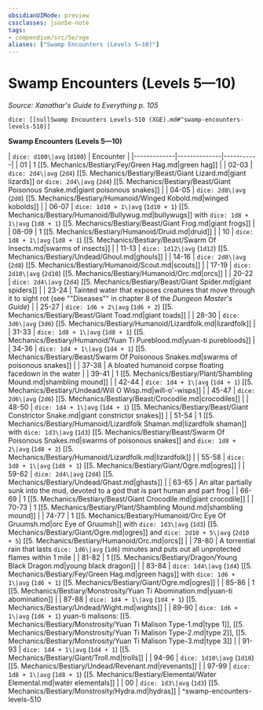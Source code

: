 ```yaml
---
obsidianUIMode: preview
cssclasses: json5e-note
tags:
- compendium/src/5e/xge
aliases: ["Swamp Encounters (Levels 5—10)"]
---
```

# Swamp Encounters (Levels 5—10)
*Source: Xanathar's Guide to Everything p. 105* 

`dice: [[nullSwamp Encounters Levels-510 (XGE).md#^swamp-encounters-levels-510]]`

**Swamp Encounters (Levels 5—10)**

| `dice: d100\|avg` (`d100`) | Encounter |
|-------------|--------------|-----------|
| 01 | 1 [[5. Mechanics/Bestiary/Fey/Green Hag.md\|green hag]] |
| 02-03 | `dice: 2d4\|avg` (`2d4`) [[5. Mechanics/Bestiary/Beast/Giant Lizard.md\|giant lizards]] or `dice: 2d4\|avg` (`2d4`) [[5. Mechanics/Bestiary/Beast/Giant Poisonous Snake.md\|giant poisonous snakes]] |
| 04-05 | `dice: 2d8\|avg` (`2d8`) [[5. Mechanics/Bestiary/Humanoid/Winged Kobold.md\|winged kobolds]] |
| 06-07 | `dice: 1d10 + 1\|avg` (`1d10 + 1`) [[5. Mechanics/Bestiary/Humanoid/Bullywug.md\|bullywugs]] with `dice: 1d8 + 1\|avg` (`1d8 + 1`) [[5. Mechanics/Bestiary/Beast/Giant Frog.md\|giant frogs]] |
| 08-09 | 1 [[5. Mechanics/Bestiary/Humanoid/Druid.md\|druid]] |
| 10 | `dice: 1d8 + 1\|avg` (`1d8 + 1`) [[5. Mechanics/Bestiary/Beast/Swarm Of Insects.md\|swarms of insects]] |
| 11-13 | `dice: 1d12\|avg` (`1d12`) [[5. Mechanics/Bestiary/Undead/Ghoul.md\|ghouls]] |
| 14-16 | `dice: 2d8\|avg` (`2d8`) [[5. Mechanics/Bestiary/Humanoid/Scout.md\|scouts]] |
| 17-19 | `dice: 2d10\|avg` (`2d10`) [[5. Mechanics/Bestiary/Humanoid/Orc.md\|orcs]] |
| 20-22 | `dice: 2d4\|avg` (`2d4`) [[5. Mechanics/Bestiary/Beast/Giant Spider.md\|giant spiders]] |
| 23-24 | Tainted water that exposes creatures that move through it to sight rot (see ""Diseases"" in chapter 8 of the *Dungeon Master's Guide*) |
| 25-27 | `dice: 1d6 + 2\|avg` (`1d6 + 2`) [[5. Mechanics/Bestiary/Beast/Giant Toad.md\|giant toads]] |
| 28-30 | `dice: 3d6\|avg` (`3d6`) [[5. Mechanics/Bestiary/Humanoid/Lizardfolk.md\|lizardfolk]] |
| 31-33 | `dice: 1d8 + 1\|avg` (`1d8 + 1`) [[5. Mechanics/Bestiary/Humanoid/Yuan Ti Pureblood.md\|yuan-ti purebloods]] |
| 34-36 | `dice: 1d4 + 1\|avg` (`1d4 + 1`) [[5. Mechanics/Bestiary/Beast/Swarm Of Poisonous Snakes.md\|swarms of poisonous snakes]] |
| 37-38 | A bloated humanoid corpse floating facedown in the water |
| 39-41 | 1 [[5. Mechanics/Bestiary/Plant/Shambling Mound.md\|shambling mound]] |
| 42-44 | `dice: 1d4 + 1\|avg` (`1d4 + 1`) [[5. Mechanics/Bestiary/Undead/Will O Wisp.md\|will-o'-wisps]] |
| 45-47 | `dice: 2d6\|avg` (`2d6`) [[5. Mechanics/Bestiary/Beast/Crocodile.md\|crocodiles]] |
| 48-50 | `dice: 1d4 + 1\|avg` (`1d4 + 1`) [[5. Mechanics/Bestiary/Beast/Giant Constrictor Snake.md\|giant constrictor snakes]] |
| 51-54 | 1 [[5. Mechanics/Bestiary/Humanoid/Lizardfolk Shaman.md\|lizardfolk shaman]] with `dice: 1d3\|avg` (`1d3`) [[5. Mechanics/Bestiary/Beast/Swarm Of Poisonous Snakes.md\|swarms of poisonous snakes]] and `dice: 1d8 + 2\|avg` (`1d8 + 2`) [[5. Mechanics/Bestiary/Humanoid/Lizardfolk.md\|lizardfolk]] |
| 55-58 | `dice: 1d8 + 1\|avg` (`1d8 + 1`) [[5. Mechanics/Bestiary/Giant/Ogre.md\|ogres]] |
| 59-62 | `dice: 2d4\|avg` (`2d4`) [[5. Mechanics/Bestiary/Undead/Ghast.md\|ghasts]] |
| 63-65 | An altar partially sunk into the mud, devoted to a god that is part human and part frog |
| 66-69 | 1 [[5. Mechanics/Bestiary/Beast/Giant Crocodile.md\|giant crocodile]] |
| 70-73 | 1 [[5. Mechanics/Bestiary/Plant/Shambling Mound.md\|shambling mound]] |
| 74-77 | 1 [[5. Mechanics/Bestiary/Humanoid/Orc Eye Of Gruumsh.md\|orc Eye of Gruumsh]] with `dice: 1d3\|avg` (`1d3`) [[5. Mechanics/Bestiary/Giant/Ogre.md\|ogres]] and `dice: 2d10 + 5\|avg` (`2d10 + 5`) [[5. Mechanics/Bestiary/Humanoid/Orc.md\|orcs]] |
| 78-80 | A torrential rain that lasts `dice: 1d6\|avg` (`1d6`) minutes and puts out all unprotected flames within 1 mile |
| 81-82 | 1 [[5. Mechanics/Bestiary/Dragon/Young Black Dragon.md\|young black dragon]] |
| 83-84 | `dice: 1d4\|avg` (`1d4`) [[5. Mechanics/Bestiary/Fey/Green Hag.md\|green hags]] with `dice: 1d6 + 1\|avg` (`1d6 + 1`) [[5. Mechanics/Bestiary/Giant/Ogre.md\|ogres]] |
| 85-86 | 1 [[5. Mechanics/Bestiary/Monstrosity/Yuan Ti Abomination.md\|yuan-ti abomination]] |
| 87-88 | `dice: 1d4 + 1\|avg` (`1d4 + 1`) [[5. Mechanics/Bestiary/Undead/Wight.md\|wights]] |
| 89-90 | `dice: 1d6 + 1\|avg` (`1d6 + 1`) yuan-ti malisons: [[5. Mechanics/Bestiary/Monstrosity/Yuan Ti Malison Type-1.md\|type 1]], [[5. Mechanics/Bestiary/Monstrosity/Yuan Ti Malison Type-2.md\|type 2]], [[5. Mechanics/Bestiary/Monstrosity/Yuan Ti Malison Type-3.md\|type 3]] |
| 91-93 | `dice: 1d4 + 1\|avg` (`1d4 + 1`) [[5. Mechanics/Bestiary/Giant/Troll.md\|trolls]] |
| 94-96 | `dice: 1d10\|avg` (`1d10`) [[5. Mechanics/Bestiary/Undead/Revenant.md\|revenants]] |
| 97-99 | `dice: 1d8 + 1\|avg` (`1d8 + 1`) [[5. Mechanics/Bestiary/Elemental/Water Elemental.md\|water elementals]] |
| 00 | `dice: 1d3\|avg` (`1d3`) [[5. Mechanics/Bestiary/Monstrosity/Hydra.md\|hydras]] |
^swamp-encounters-levels-510